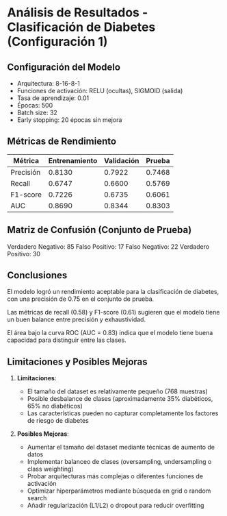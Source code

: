 # Análisis de Resultados - Clasificación de Diabetes (Configuración 1)

## Configuración del Modelo
- Arquitectura: 8-16-8-1
- Funciones de activación: RELU (ocultas), SIGMOID (salida)
- Tasa de aprendizaje: 0.01
- Épocas: 500
- Batch size: 32
- Early stopping: 20 épocas sin mejora

## Métricas de Rendimiento
| Métrica       | Entrenamiento | Validación | Prueba  |
|---------------|---------------|------------|---------|
| Precisión     | 0.8130 | 0.7922 | 0.7468 |
| Recall        | 0.6747 | 0.6600 | 0.5769 |
| F1-score      | 0.7226 | 0.6735 | 0.6061 |
| AUC           | 0.8690 | 0.8344 | 0.8303 |

## Matriz de Confusión (Conjunto de Prueba)
Verdadero Negativo: 85
Falso Positivo: 17
Falso Negativo: 22
Verdadero Positivo: 30


## Conclusiones
El modelo logró un rendimiento aceptable para la clasificación de diabetes, con una precisión de 0.75 en el conjunto de prueba.

Las métricas de recall (0.58) y F1-score (0.61) sugieren que el modelo tiene un buen balance entre precisión y exhaustividad.

El área bajo la curva ROC (AUC = 0.83) indica que el modelo tiene buena capacidad para distinguir entre las clases.

## Limitaciones y Posibles Mejoras
1. **Limitaciones**:
   - El tamaño del dataset es relativamente pequeño (768 muestras)
   - Posible desbalance de clases (aproximadamente 35% diabéticos, 65% no diabéticos)
   - Las características pueden no capturar completamente los factores de riesgo de diabetes

2. **Posibles Mejoras**:
   - Aumentar el tamaño del dataset mediante técnicas de aumento de datos
   - Implementar balanceo de clases (oversampling, undersampling o class weighting)
   - Probar arquitecturas más complejas o diferentes funciones de activación
   - Optimizar hiperparámetros mediante búsqueda en grid o random search
   - Añadir regularización (L1/L2) o dropout para reducir overfitting
